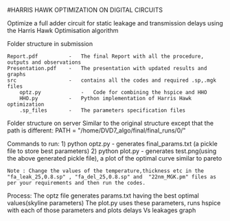 #HARRIS HAWK OPTIMIZATION ON DIGITAL CIRCUITS

Optimize a full adder circuit for static leakage and transmission delays using the Harris Hawk Optimisation algorithm

Folder structure in submission
	
	Report.pdf 			-	The final Report with all the procedure, outputs and observations
	Presentation.pdf 	-	The presentation with updated results and graphs
	src 				-	contains all the codes and required .sp,.mgk files
		optz.py 			-	Code for combining the hspice and HHO  
		HHO.py 			-	Python implementation of Harris Hawk optimization
		.sp_files 		-	The parameters specification files

Folder structure on server
	Similar to the original structure except that the path is different:
	PATH = "/home/DVD7_algo/final/final_runs/0/"	 

Commands to run:
	1) python optz.py 	-	generates final_params.txt (a pickle file to store best parameters)
	2) python plot.py 	-	generates test.png(using the above generated pickle file), a plot of the optimal curve similar to pareto 

	Note : Change the values of the temperature,thickness etc in the "fa_leak_25,0.8.sp" , "fa_del_25,0.8.sp" and  "22nm_MGK.pm" files as per your requirements and then run the codes.

Process:
	The optz file generates params.txt having the best optimal values(skyline parameters)
	The plot.py uses these parameters, runs hspice with each of those parameters and plots delays Vs leakages graph